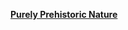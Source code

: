[**Purely Prehistoric Nature**](https://www.curseforge.com/minecraft/modpacks/purely-prehistoric-nature)
